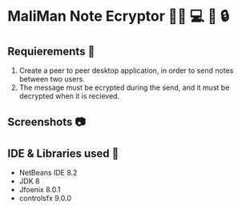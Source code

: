 # MaliMan Note Ecryptor 👩‍🎓 💻 🔑 🔒

 ## Requierements 📃
 1. Create a peer to peer desktop application, in order to send notes between two users. 
 2. The message must be ecrypted during the send, and it must be decrypted when it is recieved.

 ## Screenshots  	📷

 ## IDE & Libraries used 🔧
 * NetBeans IDE 8.2
 * JDK 8
 * Jfoenix 8.0.1
 * controlsfx 9.0.0
